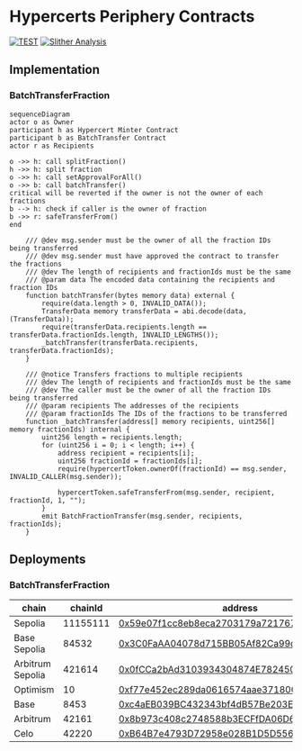 # Hypercerts Periphery Contracts

[![TEST](https://github.com/hypercerts-org/protocol-periphery/actions/workflows/test.yml/badge.svg)](https://github.com/hypercerts-org/protocol-periphery/actions/workflows/test.yml)
[![Slither Analysis](https://github.com/hypercerts-org/protocol-periphery/actions/workflows/slither.yaml/badge.svg)](https://github.com/hypercerts-org/protocol-periphery/actions/workflows/slither.yaml)

## Implementation

### BatchTransferFraction

```mermaid
sequenceDiagram
actor o as Owner
participant h as Hypercert Minter Contract
participant b as BatchTransfer Contract
actor r as Recipients

o ->> h: call splitFraction()
h ->> h: split fraction
o ->> h: call setApprovalForAll()
o ->> b: call batchTransfer()
critical will be reverted if the owner is not the owner of each fractions
b --> h: check if caller is the owner of fraction
b ->> r: safeTransferFrom()
end

```

```solidity
    /// @dev msg.sender must be the owner of all the fraction IDs being transferred
    /// @dev msg.sender must have approved the contract to transfer the fractions
    /// @dev The length of recipients and fractionIds must be the same
    /// @param data The encoded data containing the recipients and fraction IDs
    function batchTransfer(bytes memory data) external {
        require(data.length > 0, INVALID_DATA());
        TransferData memory transferData = abi.decode(data, (TransferData));
        require(transferData.recipients.length == transferData.fractionIds.length, INVALID_LENGTHS());
        _batchTransfer(transferData.recipients, transferData.fractionIds);
    }

    /// @notice Transfers fractions to multiple recipients
    /// @dev The length of recipients and fractionIds must be the same
    /// @dev The caller must be the owner of all the fraction IDs being transferred
    /// @param recipients The addresses of the recipients
    /// @param fractionIds The IDs of the fractions to be transferred
    function _batchTransfer(address[] memory recipients, uint256[] memory fractionIds) internal {
        uint256 length = recipients.length;
        for (uint256 i = 0; i < length; i++) {
            address recipient = recipients[i];
            uint256 fractionId = fractionIds[i];
            require(hypercertToken.ownerOf(fractionId) == msg.sender, INVALID_CALLER(msg.sender));

            hypercertToken.safeTransferFrom(msg.sender, recipient, fractionId, 1, "");
        }
        emit BatchFractionTransfer(msg.sender, recipients, fractionIds);
    }
```

## Deployments

### BatchTransferFraction

| chain            | chainId  | address                                                                                                                          |
| ---------------- | -------- | -------------------------------------------------------------------------------------------------------------------------------- |
| Sepolia          | 11155111 | [0x59e07f1cc8eb8eca2703179a7217673318a0fe47](https://sepolia.etherscan.io/address/0x59e07f1cc8eb8eca2703179a7217673318a0fe47)    |
| Base Sepolia     | 84532    | [0x3C0FaAA04078d715BB05Af82Ca99c41623AeC5Ae](https://sepolia.basescan.org/address/0x3C0FaAA04078d715BB05Af82Ca99c41623AeC5Ae)    |
| Arbitrum Sepolia | 421614   | [0x0fCCa2bAd3103934304874E782450688B7a044B0](https://sepolia.arbiscan.io/address/0x0fCCa2bAd3103934304874E782450688B7a044B0)     |
| Optimism         | 10       | [0xf77e452ec289da0616574aae371800ca4d6315b1](https://optimistic.etherscan.io/address/0xf77e452ec289da0616574aae371800ca4d6315b1) |
| Base             | 8453     | [0xc4aEB039BC432343bf4dB57Be203E0540d385a18](https://basescan.org/address/0xc4aEB039BC432343bf4dB57Be203E0540d385a18)            |
| Arbitrum         | 42161    | [0x8b973c408c2748588b3ECFfDA06D670819FbEb1D](https://arbiscan.io/address/0x8b973c408c2748588b3ECFfDA06D670819FbEb1D)             |
| Celo             | 42220    | [0xB64B7e4793D72958e028B1D5D556888b115c4c3E](https://celoscan.io/address/0xB64B7e4793D72958e028B1D5D556888b115c4c3E)             |
